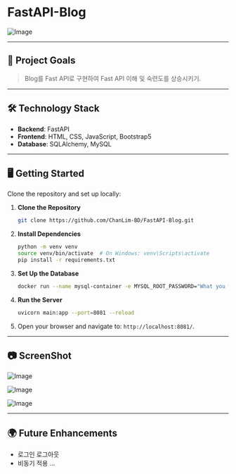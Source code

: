 # FastAPI-Blog

![Image](https://github.com/user-attachments/assets/bbedfc02-2e96-415d-b61b-7f9012f848b8)

---

## 🌟 **Project Goals**

>Blog를 Fast API로 구현하여 Fast API 이해 및 숙련도를 상승시키기.

---

## 🛠️ **Technology Stack**

- **Backend**: FastAPI
- **Frontend**: HTML, CSS, JavaScript, Bootstrap5
- **Database**: SQLAlchemy, MySQL

---

## 🖥️ **Getting Started**

Clone the repository and set up locally:

1. **Clone the Repository**

   ```bash
   git clone https://github.com/ChanLim-BD/FastAPI-Blog.git
   ```

2. **Install Dependencies**

   ```bash
   python -m venv venv
   source venv/bin/activate  # On Windows: venv\Scripts\activate
   pip install -r requirements.txt
   ```

3. **Set Up the Database**

   ```bash
   docker run --name mysql-container -e MYSQL_ROOT_PASSWORD="What you want" -p 3306:3306 -d mysql:latest
   ```

4. **Run the Server**

   ```bash
   uvicorn main:app --port=8081 --reload
   ```

5. Open your browser and navigate to: `http://localhost:8081/`.
---

## 📷 ScreenShot

![Image](https://github.com/user-attachments/assets/cd4f0473-0080-40f9-925c-a2c3ad595a58)

![Image](https://github.com/user-attachments/assets/197b0052-1739-44e8-a5b3-f9190aa63623)

![Image](https://github.com/user-attachments/assets/46559b77-3235-4d2c-ac60-f8b577eaa7a1)

---

## 🌍 **Future Enhancements**

* 로그인 로그아웃
* 비동기 적용
...